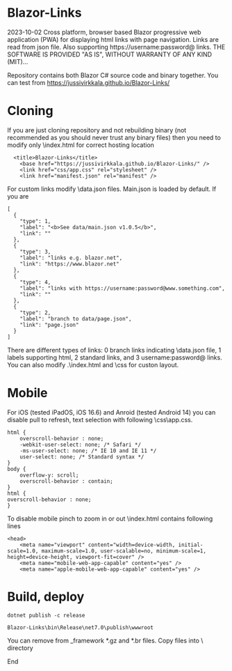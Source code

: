 # Blazor-Links

2023-10-02 Cross platform, browser based Blazor progressive web application (PWA) for displaying html links with page navigation. Links are read from json file. Also supporting https://username:password@ links. THE SOFTWARE IS PROVIDED "AS IS", WITHOUT WARRANTY OF ANY KIND (MIT)...


Repository contains both Blazor C# source code and binary together. You can test from [](https://jussivirkkala.github.io/Blazor-Links/)https://jussivirkkala.github.io/Blazor-Links/

# Cloning

If you are just cloning repository and not rebuilding binary (not recommended as you should never trust any binary files) then you need to modify only \index.html for correct hosting location
```
  <title>Blazor-Links</title>
    <base href="https://jussivirkkala.github.io/Blazor-Links/" />
    <link href="css/app.css" rel="stylesheet" />
    <link href="manifest.json" rel="manifest" />
```
For custom links modify \data\.json files. Main.json is loaded by default. If you are 
```
[
  {
    "type": 1,
    "label": "<b>See data/main.json v1.0.5</b>",
    "link": ""
  },
  {
    "type": 3,
    "label": "links e.g. blazor.net",
    "link": "https://www.blazor.net"
  },
  {
    "type": 4,
    "label": "links with https://username:password@www.something.com",
    "link": ""
  },
  {
    "type": 2,
    "label": "branch to data/page.json",
    "link": "page.json"
  }
]
```
There are different types of links: 0 branch links indicating \data\.json file, 1 labels supporting html, 2 standard links, and 3 username:password@ links. You can also modify .\index.html and \css for custon layout.

# Mobile

For iOS (tested iPadOS, iOS 16.6) and Anroid (tested Android 14) you can disable pull to refresh, text selection with following \css\app.css.
```
html {
    overscroll-behavior : none;
    -webkit-user-select: none; /* Safari */
    -ms-user-select: none; /* IE 10 and IE 11 */
    user-select: none; /* Standard syntax */
}
body {
    overflow-y: scroll;
    overscroll-behavior : contain;
}
html {
overscroll-behavior : none;
}
```
To disable mobile pinch to zoom in or out \index.html contains following lines
```
<head>
    <meta name="viewport" content="width=device-width, initial-scale=1.0, maximum-scale=1.0, user-scalable=no, minimum-scale=1, height=device-height, viewport-fit=cover" />
    <meta name="mobile-web-app-capable" content="yes" />
    <meta name="apple-mobile-web-app-capable" content="yes" />
```

# Build, deploy

```
dotnet publish -c release

Blazor-Links\bin\Release\net7.0\publish\wwwroot
```

You can remove from _framework *.gz and *.br files. Copy files into \ directory


End
